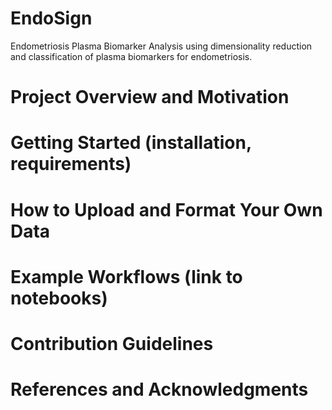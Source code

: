 


# EndoSign
 Endometriosis Plasma Biomarker Analysis using dimensionality reduction and classification of plasma biomarkers for endometriosis.

# Project Overview and Motivation

# Getting Started (installation, requirements)

# How to Upload and Format Your Own Data

# Example Workflows (link to notebooks)

# Contribution Guidelines

# References and Acknowledgments